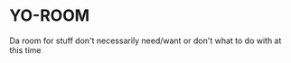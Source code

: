 YO-ROOM
=======

Da room for stuff don't necessarily need/want or don't what to do with at this time
